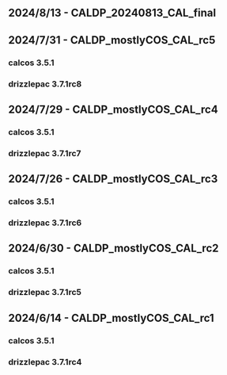 ## 2024/8/13 - CALDP_20240813_CAL_final

## 2024/7/31 - CALDP_mostlyCOS_CAL_rc5
### calcos 3.5.1
### drizzlepac 3.7.1rc8

## 2024/7/29 - CALDP_mostlyCOS_CAL_rc4
### calcos 3.5.1
### drizzlepac 3.7.1rc7

## 2024/7/26 - CALDP_mostlyCOS_CAL_rc3
### calcos 3.5.1
### drizzlepac 3.7.1rc6

## 2024/6/30 - CALDP_mostlyCOS_CAL_rc2
### calcos 3.5.1
### drizzlepac 3.7.1rc5

## 2024/6/14 - CALDP_mostlyCOS_CAL_rc1
### calcos 3.5.1
### drizzlepac 3.7.1rc4

